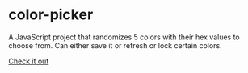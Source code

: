 # color-picker
A JavaScript project that randomizes 5 colors with their hex values to choose from. Can either save it or refresh or lock certain colors.

[Check it out](jimmy-color-picker.netlify.app)

